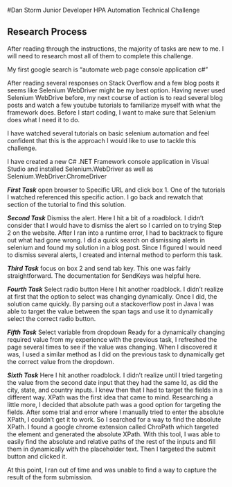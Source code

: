 #Dan Storm Junior Developer HPA Automation Technical Challenge

## Research Process

After reading through the instructions, the majority of tasks are new to me. I will need to research most all of them to complete this challenge.

My first google search is “automate web page console application c#”

After reading several responses on Stack Overflow and a few blog posts it seems like Selenium WebDriver might be my best option. Having never used Selenium WebDrive before, my next course of action is to read several blog posts and watch a few youtube tutorials to familiarize myself with what the framework does. Before I start coding, I want to make sure that Selenium does what I need it to do.

I have watched several tutorials on basic selenium automation and feel confident that this is the approach I would like to use to tackle this challenge.

I have created a new C# .NET Framework console application in Visual Studio and installed Selenium.WebDriver as well as Selenium.WebDriver.ChromeDriver

***First Task*** open browser to Specific URL and click box 1.
One of the tutorials I watched referenced this specific action. I go back and rewatch that section of the tutorial to find this solution.

***Second Task***  Dismiss the alert.
Here I hit a bit of a roadblock. I didn’t consider that I would have to dismiss the alert so I carried on to trying Step 2 on the website. After I ran into a runtime error, I had to backtrack to figure out what had gone wrong. I did a quick search on dismissing alerts in selenium and found my solution in a blog post. Since I figured I would need to dismiss several alerts, I created and internal method to perform this task.

***Third Task*** focus on box 2 and send tab key.
This one was fairly straightforward. The documentation for SendKeys was helpful here.

***Fourth Task***  Select radio button
Here I hit another roadblock. I didn’t realize at first that the option to select was changing dynamically. Once I did, the solution came quickly. By parsing out a stackoverflow post in Java I was able to target the value between the span tags and use it to dynamically select the correct radio button.

***Fifth Task*** Select variable from dropdown
Ready for a dynamically changing required value from my experience with the previous task, I refreshed the page several times to see if the value was changing. When I discovered it was, I used a similar method as I did on the previous task to dynamically get the correct value from the dropdown.

***Sixth Task***
Here I hit another roadblock. I didn’t realize until I tried targeting the value from the second date input that they had the same Id, as did the city, state, and country inputs. I knew then that I had to target the fields in a different way. XPath was the first idea that came to mind. Researching a little more, I decided that absolute path was a good option for targeting the fields. After some trial and error where I manually tried to enter the absolute XPath, I couldn’t get it to work. So I searched for a way to find the absolute XPath. I found a google chrome extension called ChroPath which targeted the element and generated the absolute XPath. With this tool, I was able to easily find the absolute and relative paths of the rest of the inputs and fill them in dynamically with the placeholder text. Then I targeted the submit button and clicked it.

At this point, I ran out of time and was unable to find a way to capture the result of the form submission. 


